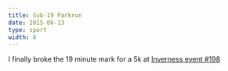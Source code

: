 ```yaml
---
title: Sub-19 Parkrun
date: 2015-06-13
type: sport
width: 6
---
```

I finally broke the 19 minute mark for a 5k at [Inverness event #198](http://www.parkrun.org.uk/inverness/results/weeklyresults/?runSeqNumber=198)
